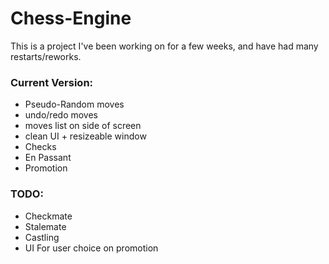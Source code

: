 # Chess-Engine
This is a project I've been working on for a few weeks, and have had many restarts/reworks.

### Current Version:
- Pseudo-Random moves
- undo/redo moves
- moves list on side of screen
- clean UI + resizeable window
- Checks
- En Passant
- Promotion

### TODO:
- Checkmate
- Stalemate
- Castling
- UI For user choice on promotion
